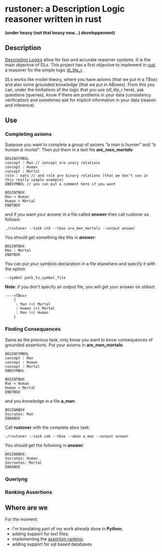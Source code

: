 # rustoner: a Description Logic reasoner written in rust
**(under heavy (not that heavy now...) developpement)**


## Description 

[Description Logics](http://dl.kr.org) allow for fast and accurate reasoner systems. It is the main objective of DLs.
This project has a first objective to implement in [rust](https://www.rust-lang.org/) a reasoner for the simple logic
[dl_lite_r](https://link.springer.com/article/10.1007/s10817-007-9078-x).

DLs works like model theory, where you have axioms (that we put in a TBox) and also some grounded knowledge 
(that we put in ABoxes).
From this you can, under the limitations of the logic that you use (*dl_lite_r* here), ask
questions (queries), know if there are problems in your data (consistency verification) and sometimes ask
for implicit information in your data (reason and inference).

## Use

### Completing axioms 
Suppose you want to complete a group of axioms 
_"a man is human"_ and _"a human is mortal"_.
Then put them in a text file *__are_men_mortals__*:
```
BEGINSYMBOL
concept : Man // concept are unary relations
concept : Human
concept : Mortal
role : eats // and role are binary relations (that we don't use in this really simple example)
ENDSYMBOL // you can put a comment here if you want

BEGINTBOX
Man < Human
Human < Mortal
ENDTBOX
```
and if you want your answer in a file called *__answer__* then call 
rustoner as follows:
```shell script
./rustoner --task ctb --tbox are_men_mortals --output answer
```

You should get something like this in *__answer__*:
```
BEGINTBOX
Man : Mortal
ENDTBOX
```

You can put your *symbols* declaration in a file elsewhere and specify it with
the option
```
--symbol path_to_symbol_file
```

**Note**: if you don't specify an output file, you will get your answer
on _stdout_:
```shell script
----<TBox>
    {
     : Man (<) Mortal
     : Human (<) Mortal
     : Man (<) Human
    }
```

### Finding Consequences

Same as the previous task, only know you want to know consequences of
grounded assertions. Put your axioms in  **are_men_mortals**:
```
BEGINSYMBOL
concept : Man
concept : Human
concept : Mortal
ENDSYMBOL 

BEGINTBOX
Man < Human
Human < Mortal
ENDTBOX
```

and you knowledge in a file **a_man**:
```
BEGINABOX
Socrates: Man
ENDABOX
```

Call **rustoner** with the complete abox task:
```shell script
./rustoner --task cab --tbox --abox a_man --output answer
```

You should get the following in **answer**:
```
BEGINABOX:
Socrates: Human
Socreates: Mortal
ENDABOX
```

### Queriyng

### Ranking Assertions

## Where are we

For the moment:
* I'm translating part of my work already done in __Python__;
* adding support for text files;
* implementing the [assertion ranking](http://ceur-ws.org/Vol-2663/paper-20.pdf);
* adding support for sql based databases
